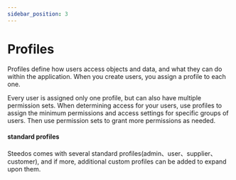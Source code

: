 ```yaml
---
sidebar_position: 3
---
```


# Profiles

Profiles define how users access objects and data, and what they can do within the application. When you create users, you assign a profile to each one.

Every user is assigned only one profile, but can also have multiple permission sets. When determining access for your users, use profiles to assign the minimum permissions and access settings for specific groups of users. Then use permission sets to grant more permissions as needed.

#### standard profiles

Steedos comes with several standard profiles(admin、user、supplier、customer), and if more, additional custom profiles can be added to expand upon them.

